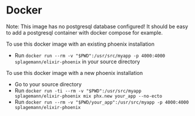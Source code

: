 # Docker

Note: This image has no postgresql database configured! It should be easy to add a postgresql container with docker compose for example.

To use this docker image with an existing phoenix installation
  * Run `docker run --rm -v "$PWD":/usr/src/myapp -p 4000:4000 splagemann/elixir-phoenix` in your source directory

To use this docker image with a new phoenix installation
  * Go to your source directory
  * Run `docker run -ti --rm -v "$PWD":/usr/src/myapp splagemann/elixir-phoenix mix phx.new your_app --no-ecto`
  * Run `docker run --rm -v "$PWD/your_app":/usr/src/myapp -p 4000:4000 splagemann/elixir-phoenix`
